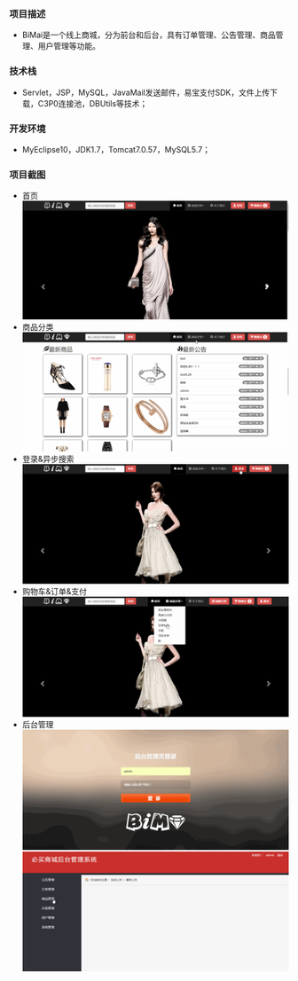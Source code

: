 ### 项目描述
* BiMai是一个线上商城，分为前台和后台，具有订单管理、公告管理、商品管理、用户管理等功能。
### 技术栈
* Servlet，JSP，MySQL，JavaMail发送邮件，易宝支付SDK，文件上传下载，C3P0连接池，DBUtils等技术；
### 开发环境
* MyEclipse10，JDK1.7，Tomcat7.0.57，MySQL5.7；
### 项目截图
* 首页
![image](https://github.com/intflag/BiMai/blob/master/GIF%E6%BC%94%E7%A4%BA/bimai001.gif)
* 商品分类
![image](https://github.com/intflag/BiMai/blob/master/GIF%E6%BC%94%E7%A4%BA/bimai002.gif)
* 登录&异步搜索
![image](https://github.com/intflag/BiMai/blob/master/GIF%E6%BC%94%E7%A4%BA/bimai003.gif)
* 购物车&订单&支付
![image](https://github.com/intflag/BiMai/blob/master/GIF%E6%BC%94%E7%A4%BA/bimai004.gif)
* 后台管理
![image](https://github.com/intflag/BiMai/blob/master/GIF%E6%BC%94%E7%A4%BA/bimai005.gif)
![image](https://github.com/intflag/BiMai/blob/master/GIF%E6%BC%94%E7%A4%BA/bimai006.gif)
